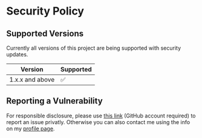 # Security Policy

## Supported Versions

Currently all versions of this project are
being supported with security updates.

| Version         | Supported          |
| --------------- | ------------------ |
| 1.x.x and above | :white_check_mark: |

## Reporting a Vulnerability

For responsible disclosure, please use [this link](https://github.com/leplusorg/actions-dashboard/security/advisories/new) (GitHub account required) to report an issue privatly. Otherwise you can also contact me using the info on my [profile page](https://github.com/thomasleplus).

